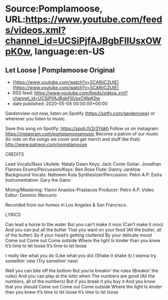 # Source:Pomplamoose, URL:https://www.youtube.com/feeds/videos.xml?channel_id=UCSiPjfAJBgbFlIUsxOWpK0w, language:en-US

## Let Loose | Pomplamoose Original
 - [https://www.youtube.com/watch?v=SCARiiC2UtE](https://www.youtube.com/watch?v=SCARiiC2UtE)
 - RSS feed: https://www.youtube.com/feeds/videos.xml?channel_id=UCSiPjfAJBgbFlIUsxOWpK0w
 - date published: 2020-05-08 00:00:00+00:00

Gardenview out now, listen on Spotify (https://sptfy.com/gardenview) or wherever you listen to music.

 Save this song on Spotify: https://spoti.fi/2r3Yqkh
Follow us on instagram: https://instagram.com/pomplamoosemusic
Become a patron of our music (to vote on the songs we cover and get merch and stuff like that): http://www.patreon.com/pomplamoose

CREDITS

Lead Vocals/Bass Ukulele: Nataly Dawn
Keys: Jack Conte
Guitar: Jonathan Flannes 
Drums/Percussion/Keys: Ben Rose
Flute: Danny Janklow
Background Vocals: Nahneen Kula
Synthesizer/Percussion: Petro A.P.
Extra Instrumentation: Gary the Gator

Mixing/Mastering: Yianni Anastos-Prastacos
Producer: Petro A.P.
Video Editor: Dominic Mercurio

Recorded from our homes in Los Angeles & San Francisco.

LYRICS

Can lead a horse to the water
But you can’t make it moo
(Can’t make it moo)
And you can put all the butter
That you want on your food
(All the butter, all of the butter)
So if your head’s getting cluttered
By your delicate mood
Come out
Come out
Come outside
Where the light
Is kinder than you knew
It’s time to let loose
It’s time to let loose  

I really like what you do
(Like what you do)
(Shake it shake it)
I wanna try somethin’ new
(Try somethin’ new)

Well you can bite off the bottom
But you’re breakin’ the rules
(Breakin’ the rules)
And you can play at the lotto when
The numbers are good
(All the numbers, all of the numbers)
But if you break it you buy it
And you know that you should
Come out
Come out
Come outside
Where the light
Is kinder than you knew
It’s time to let loose
It’s time to let loose

